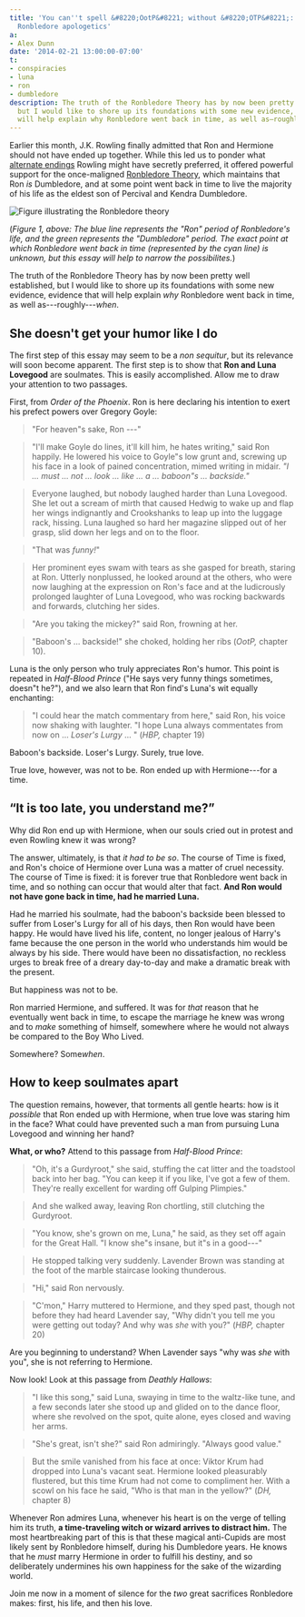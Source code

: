```yaml
---
title: 'You can''t spell &#8220;OotP&#8221; without &#8220;OTP&#8221;: an essay in
  Ronbledore apologetics'
a:
- Alex Dunn
date: '2014-02-21 13:00:00-07:00'
t:
- conspiracies
- luna
- ron
- dumbledore
description: The truth of the Ronbledore Theory has by now been pretty well established,
  but I would like to shore up its foundations with some new evidence, evidence that
  will help explain why Ronbledore went back in time, as well as—roughly—when. 
---
```



Earlier this month, J.K. Rowling finally admitted that Ron and
Hermione should not have ended up together.  While this led us to
ponder what
[alternate endings](https://twitter.com/dunndunndunn/status/429878749941596161)
Rowling might have secretly preferred, it offered powerful support for
the once-maligned
[Ronbledore Theory](http://the-toast.net/2014/02/03/regret-pairing-ron-hermione-together-ron-time-traveling-dumbledore-jk-rowling-admits/),
which maintains that Ron *is* Dumbledore, and at some point went back
in time to live the majority of his life as the eldest son of Percival
and Kendra Dumbledore.

<!--more-->

![Figure illustrating the Ronbledore theory](/img/time.jpg "Figure illustrating the Ronbledore theory")

(*Figure 1, above: The blue line represents the "Ron" period of Ronbledore's life, and the green represents the "Dumbledore" period.  The exact point at which Ronbledore went back in time (represented by the cyan line) is unknown, but this essay will help to narrow the possibilites.*)

The truth of the Ronbledore Theory has by now been pretty well
established, but I would like to shore up its foundations with some
new evidence, evidence that will help explain *why* Ronbledore went
back in time, as well as---roughly---*when*.

## She doesn't get your humor like I do

The first step of this essay may seem to be a *non sequitur*, but its
relevance will soon become apparent.  The first step is to show that
**Ron and Luna Lovegood** are soulmates.  This is easily accomplished.
Allow me to draw your attention to two passages.

First, from *Order of the Phoenix*.  Ron is here declaring his
intention to exert his prefect powers over Gregory Goyle:

> "For heaven"s sake, Ron ---"

> "I'll make Goyle do lines, it'll kill him, he hates writing," said
> Ron happily. He lowered his voice to Goyle"s low grunt and, screwing
> up his face in a look of pained concentration, mimed writing in
> midair. *"I … must … not … look … like … a … baboon"s … backside."*

> Everyone laughed, but nobody laughed harder than Luna Lovegood. She
> let out a scream of mirth that caused Hedwig to wake up and flap her
> wings indignantly and Crookshanks to leap up into the luggage rack,
> hissing. Luna laughed so hard her magazine slipped out of her grasp,
> slid down her legs and on to the floor.

> "That was *funny!*"

> Her prominent eyes swam with tears as she gasped for breath, staring
> at Ron. Utterly nonplussed, he looked around at the others, who were
> now laughing at the expression on Ron's face and at the ludicrously
> prolonged laughter of Luna Lovegood, who was rocking backwards and
> forwards, clutching her sides.

> "Are you taking the mickey?" said Ron, frowning at her.

> "Baboon's … backside!" she choked, holding her ribs (*OotP,* chapter
> 10).

Luna is the only person who truly appreciates Ron's humor.  This point
is repeated in *Half-Blood Prince* ("He says very funny things
sometimes, doesn"t he?"), and we also learn that Ron find's Luna's wit
equally enchanting:

> "I could hear the match commentary from here," said Ron, his voice
> now shaking with laughter. "I hope Luna always commentates from now
> on … *Loser's Lurgy* … " (*HBP,* chapter 19)

Baboon's backside.  Loser's Lurgy.  Surely, true love.

True love, however, was not to be.  Ron ended up with Hermione---for a
time.

## “It is too late, you understand me?”

Why did Ron end up with Hermione, when our souls cried out in protest
and even Rowling knew it was wrong?

The answer, ultimately, is that *it had to be so*.  The course of Time
is fixed, and Ron's choice of Hermione over Luna was a matter of cruel
necessity.  The course of Time is fixed: it is forever true that
Ronbledore went back in time, and so nothing can occur that would
alter that fact.  **And Ron would not have gone back in time,
had he married Luna.**

Had he married his soulmate, had the baboon's backside been blessed to
suffer from Loser's Lurgy for all of his days, then Ron would have
been happy.  He would have lived his life, content, no longer jealous
of Harry's fame because the one person in the world who understands
him would be always by his side.  There would have been no dissatisfaction,
no reckless urges to break free of a dreary day-to-day and make a
dramatic break with the present.

But happiness was not to be.

Ron married Hermione, and suffered.  It was for *that* reason that he
eventually went back in time, to escape the marriage he knew was wrong
and to *make* something of himself, somewhere where he would not
always be compared to the Boy Who Lived.

Somewhere?  Some*when*.

## How to keep soulmates apart

The question remains, however, that torments all gentle hearts: how is
it *possible* that Ron ended up with Hermione, when true love was
staring him in the face?  What could have prevented such a man from
pursuing Luna Lovegood and winning her hand?

**What, or who?**  Attend to this passage from *Half-Blood Prince*:

> "Oh, it's a Gurdyroot," she said, stuffing the cat litter and the
> toadstool back into her bag. "You can keep it if you like, I've got
> a few of them. They're really excellent for warding off Gulping
> Plimpies."

> And she walked away, leaving Ron chortling, still clutching the
> Gurdyroot.

> "You know, she's grown on me, Luna," he said, as they set off again
> for the Great Hall. "I know she"s insane, but it"s in a good---"

> He stopped talking very suddenly. Lavender Brown was standing at the
> foot of the marble staircase looking thunderous.

> "Hi," said Ron nervously.

> "C'mon," Harry muttered to Hermione, and they sped past, though not
> before they had heard Lavender say, "Why didn't you tell me you were
> getting out today? And why was *she* with you?" (*HBP,* chapter 20)

Are you beginning to understand?  When Lavender says "why was *she*
with you", she is not referring to Hermione.

Now look!  Look at this passage from *Deathly Hallows*:

> "I like this song," said Luna, swaying in time to the waltz-like
> tune, and a few seconds later she stood up and glided on to the
> dance floor, where she revolved on the spot, quite alone, eyes
> closed and waving her arms.

> "She's great, isn't she?" said Ron admiringly. "Always good value."

> But the smile vanished from his face at once: Viktor Krum had
> dropped into Luna's vacant seat. Hermione looked pleasurably
> flustered, but this time Krum had not come to compliment her. With a
> scowl on his face he said, "Who is that man in the yellow?" (*DH,*
> chapter 8)

Whenever Ron admires Luna, whenever his heart is on the verge of
telling him its truth, **a time-traveling witch or wizard arrives to
distract him.**  The most heartbreaking part of this is that these
magical anti-Cupids are most likely sent by Ronbledore himself, during
his Dumbledore years.  He knows that he *must* marry Hermione in order
to fulfill his destiny, and so deliberately undermines his own
happiness for the sake of the wizarding world.

Join me now in a moment of silence for the *two* great sacrifices
Ronbledore makes: first, his life, and then his love.
